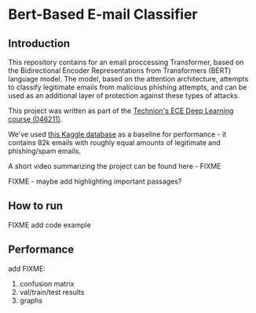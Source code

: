 # Bert-Based E-mail Classifier
## Introduction
This repository contains for an email proccessing Transformer, based on the Bidirectional Encoder Representations from Transformers (BERT) language model. The model, based on the attention architecture, attempts to classify legitimate emails from malicious phishing attempts, and can be used as an additional layer of protection against these types of attacks.

This project was written as part of the [Technion's ECE Deep Learning course (046211)](https://taldatech.github.io/ee046211-deep-learning/).

We've used [this Kaggle database](https://www.kaggle.com/datasets/naserabdullahalam/phishing-email-dataset) as a baseline for performance - it contains 82k emails with roughly equal amounts of legitimate and phishing/spam emails.

A short video summarizing the project can be found here - FIXME

FIXME - maybe add highlighting important passages?

## How to run

FIXME add code example


## Performance
add FIXME:
1. confusion matrix
2. val/train/test results
3. graphs

